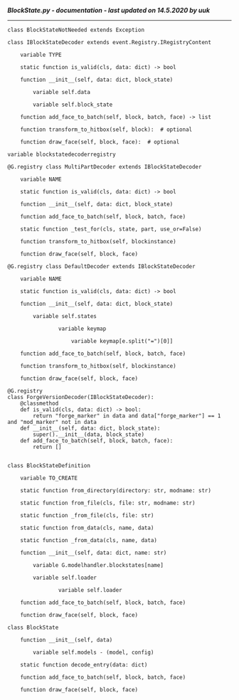 ***BlockState.py - documentation - last updated on 14.5.2020 by uuk***
___

    class BlockStateNotNeeded extends Exception

    class IBlockStateDecoder extends event.Registry.IRegistryContent

        variable TYPE

        static function is_valid(cls, data: dict) -> bool

        function __init__(self, data: dict, block_state)

            variable self.data

            variable self.block_state

        function add_face_to_batch(self, block, batch, face) -> list

        function transform_to_hitbox(self, block):  # optional

        function draw_face(self, block, face):  # optional

    variable blockstatedecoderregistry

    @G.registry class MultiPartDecoder extends IBlockStateDecoder

        variable NAME

        static function is_valid(cls, data: dict) -> bool

        function __init__(self, data: dict, block_state)

        function add_face_to_batch(self, block, batch, face)

        static function _test_for(cls, state, part, use_or=False)

        function transform_to_hitbox(self, blockinstance)

        function draw_face(self, block, face)

    @G.registry class DefaultDecoder extends IBlockStateDecoder

        variable NAME

        static function is_valid(cls, data: dict) -> bool

        function __init__(self, data: dict, block_state)

            variable self.states

                    variable keymap

                        variable keymap[e.split("=")[0]]

        function add_face_to_batch(self, block, batch, face)

        function transform_to_hitbox(self, blockinstance)

        function draw_face(self, block, face)
        
    @G.registry
    class ForgeVersionDecoder(IBlockStateDecoder):
        @classmethod
        def is_valid(cls, data: dict) -> bool:
            return "forge_marker" in data and data["forge_marker"] == 1 and "mod_marker" not in data
        def __init__(self, data: dict, block_state):
            super().__init__(data, block_state)
        def add_face_to_batch(self, block, batch, face):
            return []


    class BlockStateDefinition

        variable TO_CREATE

        static function from_directory(directory: str, modname: str)

        static function from_file(cls, file: str, modname: str)

        static function _from_file(cls, file: str)

        static function from_data(cls, name, data)

        static function _from_data(cls, name, data)

        function __init__(self, data: dict, name: str)

            variable G.modelhandler.blockstates[name]

            variable self.loader

                    variable self.loader

        function add_face_to_batch(self, block, batch, face)

        function draw_face(self, block, face)

    class BlockState

        function __init__(self, data)

            variable self.models - (model, config)

        static function decode_entry(data: dict)

        function add_face_to_batch(self, block, batch, face)

        function draw_face(self, block, face)